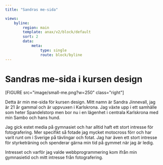 ```yaml
---
title: "Sandras me-sida"

views:
    byline:
        region: main
        template: anax/v2/block/default
        sort: 2
        data:
            meta:
                type: single
                route: block/byline
---
```

Sandras me-sida i kursen design
=========================

[FIGURE src="image/small-me.png?w=250" class="right"]

Detta är min me-sida för kursen design. Mitt namn är Sandra Jinnevall, jag är 21 år gammal och är uppvuxen i Karlskrona. Jag växte upp i ett samhälle som heter Spandelstorp men bor nu i en lägenhet i centrala Karlskrona med min Sambo och hans hund.

Jag gick estet media på gymnasiet och har alltid haft ett stort intresse för fotografering. Mer specifikt så fotade jag mycket motocross förr och har varit runt om i Sverige på tävlingar och fotat. Jag har även ett stort intresse för styrketräning och spenderar gärna min tid på gymmet när jag är ledig.

Intresset och varför jag valde webbprogrammering kom ifrån min gymnasietid och mitt intresse från fotografering.
